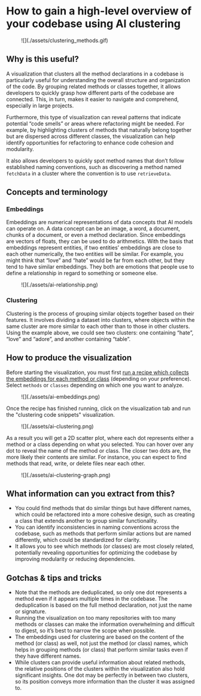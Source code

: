 # How to gain a high-level overview of your codebase using AI clustering

<figure>
  ![](./assets/clustering_methods.gif)
  <figcaption></figcaption>
</figure>

## Why is this useful?

A visualization that clusters all the method declarations in a codebase is particularly useful for understanding the overall structure and organization of the code. By grouping related methods or classes together, it allows developers to quickly grasp how different parts of the codebase are connected. This, in turn, makes it easier to navigate and comprehend, especially in large projects.

Furthermore, this type of visualization can reveal patterns that indicate potential “code smells” or areas where refactoring might be needed. For example, by highlighting clusters of methods that naturally belong together but are dispersed across different classes, the visualization can help identify opportunities for refactoring to enhance code cohesion and modularity.

It also allows developers to quickly spot method names that don’t follow established naming conventions, such as discovering a method named `fetchData` in a cluster where the convention is to use `retrieveData`.

## Concepts and terminology

### Embeddings

Embeddings are numerical representations of data concepts that AI models can operate on. A data concept can be an image, a word, a document, chunks of a document, or even a method declaration. Since embeddings are vectors of floats, they can be used to do arithmetics. With the basis that embeddings represent entities, if two entities’ embeddings are close to each other numerically, the two entities will be similar. For example, you might think that “love” and “hate” would be far from each other, but they tend to have similar embeddings. They both are emotions that people use to define a relationship in regard to something or someone else.

<figure>
    ![](./assets/ai-relationship.png)
    <figcaption></figcaption>
</figure>

### Clustering

Clustering is the process of grouping similar objects together based on their features. It involves dividing a dataset into clusters, where objects within the same cluster are more similar to each other than to those in other clusters. Using the example above, we could see two clusters: one containing “hate”, “love” and “adore”, and another containing “table”.

## How to produce the visualization

Before starting the visualization, you must first [run a recipe which collects the embeddings for each method or class](https://app.moderne.io/recipes/io.moderne.ai.research.GetCodeEmbedding) (depending on your preference). Select `methods` or `classes` depending on which one you want to analyze.

<figure>
  ![](./assets/ai-embeddings.png)
  <figcaption></figcaption>
</figure>

Once the recipe has finished running, click on the visualization tab and run the "clustering code snippets" visualization.

<figure>
  ![](./assets/ai-clustering.png)
  <figcaption></figcaption>
</figure>

As a result you will get a 2D scatter plot, where each dot represents either a method or a class depending on what you selected. You can hover over any dot to reveal the name of the method or class. The closer two dots are, the more likely their contents are similar. For instance, you can expect to find methods that read, write, or delete files near each other.

<figure>
  ![](./assets/ai-clustering-graph.png)
  <figcaption></figcaption>
</figure>

## What information can you extract from this?

* You could find methods that do similar things but have different names, which could be refactored into a more cohesive design, such as creating a class that extends another to group similar functionality.
* You can identify inconsistencies in naming conventions across the codebase, such as methods that perform similar actions but are named differently, which could be standardized for clarity.
* It allows you to see which methods (or classes) are most closely related, potentially revealing opportunities for optimizing the codebase by improving modularity or reducing dependencies.

## Gotchas & tips and tricks

* Note that the methods are deduplicated, so only one dot represents a method even if it appears multiple times in the codebase. The deduplication is based on the full method declaration, not just the name or signature.
* Running the visualization on too many repositories with too many methods or classes can make the information overwhelming and difficult to digest, so it’s best to narrow the scope when possible.
* The embeddings used for clustering are based on the content of the method (or class) as well, not just the method (or class) names, which helps in grouping methods (or class) that perform similar tasks even if they have different names.
* While clusters can provide useful information about related methods, the relative positions of the clusters within the visualization also hold significant insights. One dot may be perfectly in between two clusters, so its position conveys more information than the cluster it was assigned to.
